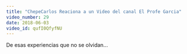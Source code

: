```yaml
---
title: "ChepeCarlos Reaciona a un Video del canal El Profe Garcia"
video_number: 29
date: 2018-06-03
video_id: qufI0QfyfNU
---
```

De esas experiencias que no se olvidan...
